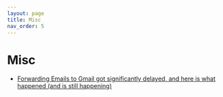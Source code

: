 ```yaml
---
layout: page
title: Misc
nav_order: 5
---
```


# Misc

  * [Forwarding Emails to Gmail got significantly delayed, and here is what happened (and is still happening)](how_forwarding_to_google_delayed)
